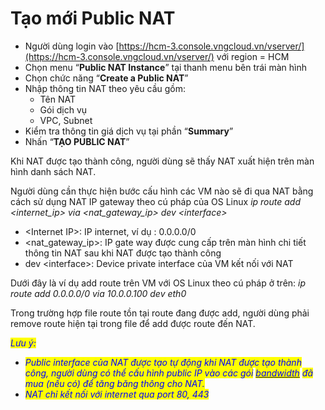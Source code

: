 # Tạo mới Public NAT

* Người dùng login vào [https://hcm-3.console.vngcloud.vn/vserver/](https://hcm-3.console.vngcloud.vn/vserver/) với region = HCM
* Chọn menu “**Public NAT Instance**” tại thanh menu bên trái màn hình
* Chọn chức năng “**Create a Public NAT**”
* Nhập thông tin NAT theo yêu cầu gồm:
  * Tên NAT
  * Gói dịch vụ
  * VPC, Subnet
* Kiểm tra thông tin giá dịch vụ tại phần “**Summary**”
* &#x20;Nhấn “**TẠO PUBLIC NAT**”

Khi NAT được tạo thành công, người dùng sẽ thấy NAT xuất hiện trên màn hình danh sách NAT.

Người dùng cần thực hiện bước cấu hình các VM nào sẽ đi qua NAT bằng cách sử dụng NAT IP gateway theo cú pháp của OS Linux _ip route add \<internet\_ip> via \<nat\_gateway\_ip> dev \<interface>_

* \<Internet IP>: IP internet, ví dụ : 0.0.0.0/0
* \<nat\_gateway\_ip>: IP gate way được cung cấp trên màn hình chi tiết thông tin NAT sau khi NAT được tạo thành công
* dev \<interface>: Device private interface của VM kết nối với NAT&#x20;

Dưới đây là ví dụ add route trên VM với OS Linux theo cú pháp ở trên: _ip route add 0.0.0.0/0 via 10.0.0.100 dev eth0_

Trong trường hợp file route tồn tại route đang được add, người dùng phải remove route hiện tại trong file để add được route đến NAT.&#x20;

_<mark style="color:blue;">Lưu ý:</mark>_

* _<mark style="color:blue;">Public interface của NAT được tạo tự động khi NAT được tạo thành công, người dùng có thể cấu hình public IP vào các gói</mark>_ [_<mark style="color:blue;">bandwidth</mark>_](https://docs.vngcloud.vn/vng-cloud-document/v/vn/vserver/compute-hcm03-1a/network/bandwidth-hcm-03/dich-vu-datatransfers-bandwidth) _<mark style="color:blue;">đã mua (nếu có) để tăng băng thông cho NAT.</mark>_
* _<mark style="color:blue;">NAT chỉ kết nối với internet qua port 80, 443</mark>_

